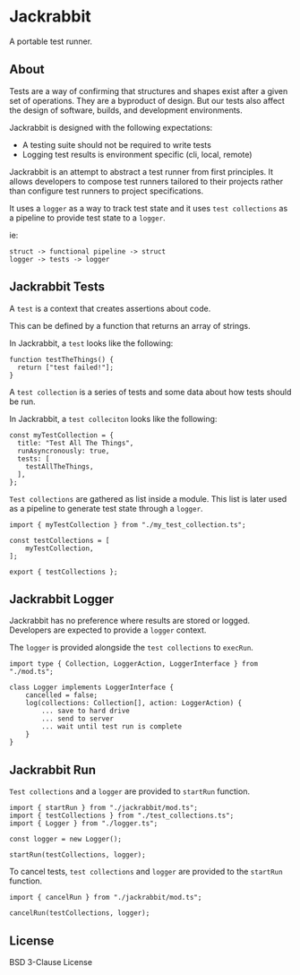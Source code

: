 # Jackrabbit

A portable test runner.

## About

Tests are a way of confirming that structures and shapes exist after a given set of operations. They are a byproduct of design. But our tests also affect the design of software, builds, and development environments.

Jackrabbit is designed with the following expectations:
- A testing suite should not be required to write tests
- Logging test results is environment specific (cli, local, remote)

Jackrabbit is an attempt to abstract a test runner from first principles. It allows developers to compose test runners tailored to their projects rather than configure test runners to project specifications.

It uses a `logger` as a way to track test state and it uses `test collections` as a pipeline to provide test state to a `logger`.

ie:
```
struct -> functional pipeline -> struct
logger -> tests -> logger
```

## Jackrabbit Tests

A `test` is a context that creates assertions about code.

This can be defined by a function that returns an array of strings.

In Jackrabbit, a `test` looks like the following:

```TS
function testTheThings() {
  return ["test failed!"];
}
```

A `test collection` is a series of tests and some data about how tests should be
run.

In Jackrabbit, a `test colleciton` looks like the following:

```TS
const myTestCollection = {
  title: "Test All The Things",
  runAsyncronously: true,
  tests: [
    testAllTheThings,
  ],
};
```

`Test collections` are gathered as list inside a module. This list is later used as a pipeline to generate test state through a `logger`.

```TS
import { myTestCollection } from "./my_test_collection.ts";

const testCollections = [
	myTestCollection,
];

export { testCollections };
```

## Jackrabbit Logger

Jackrabbit has no preference where results are stored or logged. Developers are expected to provide a `logger` context.

The `logger` is provided alongside the `test collections` to `execRun`.

```TS
import type { Collection, LoggerAction, LoggerInterface } from "./mod.ts";

class Logger implements LoggerInterface {
	cancelled = false;
	log(collections: Collection[], action: LoggerAction) {
		... save to hard drive
		... send to server
		... wait until test run is complete
	}
}
```

## Jackrabbit Run

`Test collections` and a `logger` are provided to `startRun` function.

```TS
import { startRun } from "./jackrabbit/mod.ts";
import { testCollections } from "./test_collections.ts";
import { Logger } from "./logger.ts";

const logger = new Logger();

startRun(testCollections, logger);
```

To cancel tests, `test collections` and `logger` are provided to the `startRun` function.

```TS
import { cancelRun } from "./jackrabbit/mod.ts";

cancelRun(testCollections, logger);
```

## License

BSD 3-Clause License
